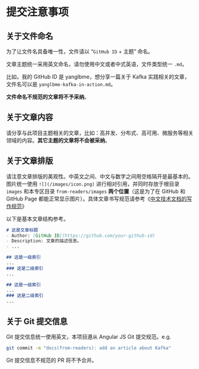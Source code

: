 # 提交注意事项
## 关于文件命名
为了让文件名具备唯一性，文件请以 “`GitHub ID` + 主题” 命名。

文章主题统一采用英文命名，请勿使用中文或者中式英语，文件类型统一 `.md`。

比如，我的 GitHub ID 是 yanglbme，想分享一篇关于 Kafka 实践相关的文章，文件名可以是 `yanglbme-kafka-in-action.md`。

**文件命名不规范的文章将不予采纳**。

## 关于文章内容
请分享与此项目主题相关的文章，比如：高并发、分布式、高可用、微服务等相关领域的内容。**其它主题的文章将不会被采纳**。

## 关于文章排版
请注意文章排版的美观性。中英文之间、中文与数字之间用空格隔开是最基本的。图片统一使用 `![](/images/icon.png)` 进行相对引用，并同时存放于根目录 `images` 和本专区目录 `from-readers/images` **两个位置**（这是为了在 GitHub 和 GitHub Page 都能正常显示图片）。具体文章书写规范请参考《[中文技术文档的写作规范](https://github.com/ruanyf/document-style-guide)》

以下是基本文章结构参考。

```markdown
# 这是文章标题
- Author: [GitHub ID](https://github.com/your-github-id)
- Description: 文章的描述信息。
- ...

## 这是一级索引
...
### 这是二级索引
...

## 这是一级索引
...
### 这是二级索引
...
```

## 关于 Git 提交信息
Git 提交信息统一使用英文，本项目遵从 Angular JS Git 提交规范。e.g.

```bash
git commit -m "docs(from-readers): add an article about Kafka"
```

Git 提交信息不规范的 PR 将不予合并。